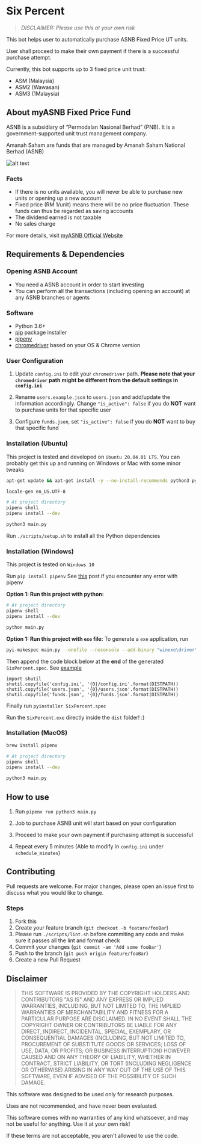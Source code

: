 # Six Percent

> _DISCLAIMER: Please use this at your own risk_

This bot helps user to automatically purchase ASNB Fixed Price UT units.

User shall proceed to make their own payment if there is a successful purchase attempt.

Currently, this bot supports up to 3 fixed price unit trust:

- ASM (Malaysia)
- ASM2 (Wawasan)
- ASM3 (1Malaysia)

## About myASNB Fixed Price Fund

ASNB is a subsidiary of “Permodalan Nasional Berhad” (PNB). It is a government-supported unit trust management company.

Amanah Saham are funds that are managed by Amanah Saham National Berhad (ASNB)

![alt text](https://i.imgur.com/LCB8Soo.jpg)

### Facts

- If there is no units available, you will never be able to purchase new units or opening up a new account
- Fixed price (RM 1/unit) means there will be no price fluctuation. These funds can thus be regarded as saving accounts
- The dividend earned is not taxable
- No sales charge

For more details, visit [myASNB Official Website](https://www.myasnb.com.my/)

## Requirements & Dependencies

### Opening ASNB Account

- You need a ASNB account in order to start investing
- You can perform all the transactions (including opening an account) at any ASNB branches or agents

### Software

- Python 3.6+
- [pip](https://pip.pypa.io/en/stable/) package installer
- [pipenv](https://pypi.org/project/pipenv/)
- [chromedriver](https://chromedriver.chromium.org/downloads) based on your OS & Chrome version

### User Configuration

1. Update `config.ini` to edit your `chromedriver` path. **Please note that your `chromedriver` path might be different from the default settings in `config.ini`**

2. Rename `users.example.json` to `users.json` and add/update the information accordingly. Change `"is_active": false` if you do **NOT** want to purchase units for that specific user

3. Configure `funds.json`, set `"is_active": false` if you do **NOT** want to buy that specific fund

### Installation (Ubuntu)

This project is tested and developed on `Ubuntu 20.04.01 LTS`. You can probably get this up and running on Windows or Mac with some minor tweaks

```bash
apt-get update && apt-get install -y --no-install-recommends python3 python3-virtualenv python3-pip chromium-chromedriver locales

locale-gen en_US.UTF-8

# At project directory
pipenv shell
pipenv install --dev

python3 main.py
```

Run `./scripts/setup.sh` to install all the Python dependencies

### Installation (Windows)

This project is tested on `Windows 10`

Run `pip install pipenv` See [this](https://stackoverflow.com/questions/46041719/windows-reports-error-when-trying-to-install-package-using-pipenv) post if you encounter any error with pipenv

**Option 1: Run this project with python:**

```bash
# At project directory
pipenv shell
pipenv install --dev

python main.py
```

**Option 1: Run this project with `exe` file:**
To generate a `exe` application, run

```sh
pyi-makespec main.py --onefile --noconsole --add-binary "winexe\driver\chromedriver.exe;winexe\driver\" --add-data "funds.json;." --add-data "config.ini;." --add-data "users.json;." --name SixPercent --icon "winexe\favicon.ico"  --console
```

Then append the code block below at the **end** of the generated `SixPercent.spec`. See [example](winexe/SixPercent.spec)

```spec
import shutil
shutil.copyfile('config.ini', '{0}/config.ini'.format(DISTPATH))
shutil.copyfile('users.json', '{0}/users.json'.format(DISTPATH))
shutil.copyfile('funds.json', '{0}/funds.json'.format(DISTPATH))

```

Finally run `pyinstaller SixPercent.spec`

Run the `SixPercent.exe` directly inside the `dist` folder! :)

### Installation (MacOS)

```bash
brew install pipenv

# At project directory
pipenv shell
pipenv install --dev

python3 main.py
```

## How to use

1. Run `pipenv run python3 main.py`

2. Job to purchase ASNB unit will start based on your configuration

3. Proceed to make your own payment if purchasing attempt is successful

4. Repeat every 5 minutes (Able to modify in `config.ini` under `schedule_minutes`)

## Contributing

Pull requests are welcome. For major changes, please open an issue first to discuss what you would like to change.

### Steps

1. Fork this
2. Create your feature branch (`git checkout -b feature/fooBar`)
3. Please run `./scripts/lint.sh` before commiting any code and make sure it passes all the lint and format check
4. Commit your changes (`git commit -am 'Add some fooBar'`)
5. Push to the branch (`git push origin feature/fooBar`)
6. Create a new Pull Request

## Disclaimer

> THIS SOFTWARE IS PROVIDED BY THE COPYRIGHT HOLDERS AND CONTRIBUTORS "AS IS" AND ANY EXPRESS OR IMPLIED WARRANTIES, INCLUDING, BUT NOT LIMITED TO, THE IMPLIED WARRANTIES OF MERCHANTABILITY AND FITNESS FOR A PARTICULAR PURPOSE ARE DISCLAIMED. IN NO EVENT SHALL THE COPYRIGHT OWNER OR CONTRIBUTORS BE LIABLE FOR ANY DIRECT, INDIRECT, INCIDENTAL, SPECIAL, EXEMPLARY, OR CONSEQUENTIAL DAMAGES (INCLUDING, BUT NOT LIMITED TO, PROCUREMENT OF SUBSTITUTE GOODS OR SERVICES; LOSS OF USE, DATA, OR PROFITS; OR BUSINESS INTERRUPTION) HOWEVER CAUSED AND ON ANY THEORY OF LIABILITY, WHETHER IN CONTRACT, STRICT LIABILITY, OR TORT (INCLUDING NEGLIGENCE OR OTHERWISE) ARISING IN ANY WAY OUT OF THE USE OF THIS SOFTWARE, EVEN IF ADVISED OF THE POSSIBILITY OF SUCH DAMAGE.

This software was designed to be used only for research purposes.

Uses are not recommended, and have never been evaluated.

This software comes with no warranties of any kind whatsoever, and may not be useful for anything. Use it at your own risk!

If these terms are not acceptable, you aren't allowed to use the code.

